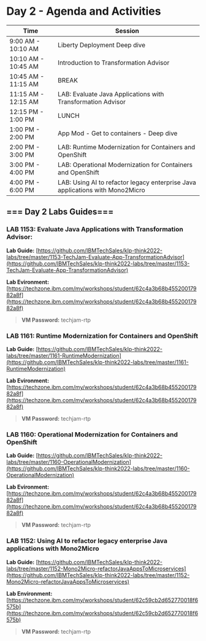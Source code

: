 # Day 2 - Agenda and Activities


Time | Session 
--------------|----------
9:00 AM - 10:10 AM | Liberty Deployment Deep dive 
10:10 AM  - 10:45 AM | Introduction to Transformation Advisor
10:45 AM  - 11:15 AM | BREAK
11:15 AM - 12:15 AM | LAB: Evaluate Java Applications with Transformation Advisor
12:15 PM - 1:00 PM | LUNCH
1:00 PM - 2:00 PM | App Mod - Get to containers - Deep dive
2:00 PM - 3:00 PM | LAB: Runtime Modernization for Containers and OpenShift
3:00 PM - 4:00 PM | LAB: Operational Modernization for Containers and OpenShift
4:00 PM - 6:00 PM | LAB: Using AI to refactor legacy enterprise Java applications with Mono2Micro 



## === Day 2 Labs Guides===


### LAB 1153: Evaluate Java Applications with Transformation Advisor:

  **Lab Guide:** [https://github.com/IBMTechSales/klp-think2022-labs/tree/master/1153-TechJam-Evaluate-App-TransformationAdvisor](https://github.com/IBMTechSales/klp-think2022-labs/tree/master/1153-TechJam-Evaluate-App-TransformationAdvisor)

  **Lab Evironment:**  [https://techzone.ibm.com/my/workshops/student/62c4a3b68b45520017982a8f](https://techzone.ibm.com/my/workshops/student/62c4a3b68b45520017982a8f)
    
  > **VM Password:** techjam-rtp



### LAB 1161: Runtime Modernization for Containers and OpenShift

  **Lab Guide:**  [https://github.com/IBMTechSales/klp-think2022-labs/tree/master/1161-RuntimeModernization](https://github.com/IBMTechSales/klp-think2022-labs/tree/master/1161-RuntimeModernization) 

  **Lab Evironment:**  [https://techzone.ibm.com/my/workshops/student/62c4a3b68b45520017982a8f](https://techzone.ibm.com/my/workshops/student/62c4a3b68b45520017982a8f)
    
  > **VM Password:** techjam-rtp


### LAB 1160: Operational Modernization for Containers and OpenShift

  **Lab Guide:**  [https://github.com/IBMTechSales/klp-think2022-labs/tree/master/1160-OperationalModernization](https://github.com/IBMTechSales/klp-think2022-labs/tree/master/1160-OperationalModernization) 
  
  **Lab Evironment:**  [https://techzone.ibm.com/my/workshops/student/62c4a3b68b45520017982a8f](https://techzone.ibm.com/my/workshops/student/62c4a3b68b45520017982a8f)
    
  > **VM Password:** techjam-rtp
  
  
### LAB 1152: Using AI to refactor legacy enterprise Java applications with Mono2Micro

  **Lab Guide:**  [https://github.com/IBMTechSales/klp-think2022-labs/tree/master/1152-Mono2Micro-refactorJavaAppsToMicroservices](https://github.com/IBMTechSales/klp-think2022-labs/tree/master/1152-Mono2Micro-refactorJavaAppsToMicroservices) 
  
  **Lab Environment:**  [https://techzone.ibm.com/my/workshops/student/62c59cb2d652770018f6575b](https://techzone.ibm.com/my/workshops/student/62c59cb2d652770018f6575b) 
  
  > **VM Password:** techjam-rtp
  


